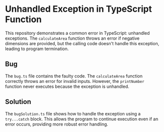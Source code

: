 # Unhandled Exception in TypeScript Function

This repository demonstrates a common error in TypeScript:  unhandled exceptions. The `calculateArea` function throws an error if negative dimensions are provided, but the calling code doesn't handle this exception, leading to program termination.

## Bug

The `bug.ts` file contains the faulty code.  The `calculateArea` function correctly throws an error for invalid inputs. However, the `printNumber` function never executes because the exception is unhandled.

## Solution

The `bugSolution.ts` file shows how to handle the exception using a `try...catch` block. This allows the program to continue execution even if an error occurs, providing more robust error handling.